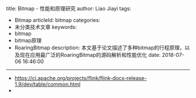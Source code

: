 title: Bitmap - 性能和原理研究
author: Liao Jiayi
tags:
  - Bitmap
articleId: bitmap
categories:
  - 未分类技术文章
keywords:
  - bitmap
  - bitmap原理
  - RoaringBitmap
description: 本文基于论文描述了多种bitmap的行程原理，以及现在应用最广泛的RoaringBitmap的源码解析和性能优化
date: 2018-07-06 16:46:00
---


* https://ci.apache.org/projects/flink/flink-docs-release-1.9/dev/table/common.html
* 

